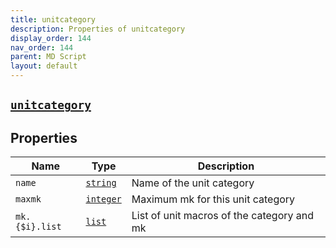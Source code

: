 ```yaml
---
title: unitcategory
description: Properties of unitcategory
display_order: 144
nav_order: 144
parent: MD Script
layout: default
---
```


##  [`unitcategory`](./unitcategory.html) 


## Properties

| Name | Type | Description |
|------|------|-------------|
| `name` | [`string`](./string.html) | Name of the unit category |
| `maxmk` | [`integer`](./integer.html) | Maximum mk for this unit category |
| `mk.{$i}.list` | [`list`](./list.html) | List of unit macros of the category and mk |



